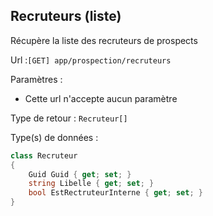 ## <span id='obtenirrecruteurs'>Recruteurs (liste)</span>

Récupère la liste des recruteurs de prospects

Url :`[GET] app/prospection/recruteurs`

Paramètres : 

- Cette url n'accepte aucun paramètre

Type de retour : `Recruteur[]`

Type(s) de données :

```csharp
class Recruteur
{
	Guid Guid { get; set; }
	string Libelle { get; set; }
	bool EstRectruteurInterne { get; set; }
}

```
